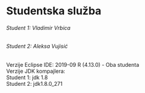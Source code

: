 # Studentska služba
###### Student 1: Vladimir Vrbica
###### Student 2: Aleksa Vujisić

Verzije Eclipse IDE: 2019-09 R (4.13.0) - Oba studenta <br>
Verzije JDK kompajlera: <br>
Student 1: jdk 1.8<br>
Student 2: jdk1.8.0_271

